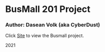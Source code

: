 # BusMall 201 Project
### Author: Dasean Volk (aka CyberDust)
Click [Site](https://cyber-dust.github.io/bus-mall/) to view the Busmall project.

2021
